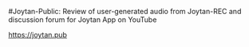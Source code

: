 #Joytan-Public: Review of user-generated audio from Joytan-REC and discussion forum for Joytan App on YouTube

https://joytan.pub
